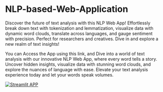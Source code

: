 # NLP-based-Web-Application
Discover the future of text analysis with this NLP Web App! Effortlessly break down text with tokenization and lemmatization, visualize data with dynamic word clouds, translate across languages, and gauge sentiment with precision. Perfect for researchers and creatives. Dive in and explore a new realm of text insights!


You can Access the App using this link, and Dive into a world of text analysis with our innovative NLP Web App, where every word tells a story. Uncover hidden insights, visualize data with stunning word clouds, and explore the nuances of language with ease. Elevate your text analysis experience today and let your words speak volumes.

[![Streamlit APP](https://static.streamlit.io/badges/streamlit_badge_black_white.svg)](https://nlp-based-web-application-uhbhy.streamlit.app)
